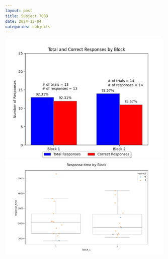 ```yaml
---
layout: post
title: Subject 7033
date: 2024-12-04
categories: subjects
---
```


![](data/7033/run-21/7033_ATS_responses.png)
![](data/7033/run-21/7033_ATS_rt.png)
